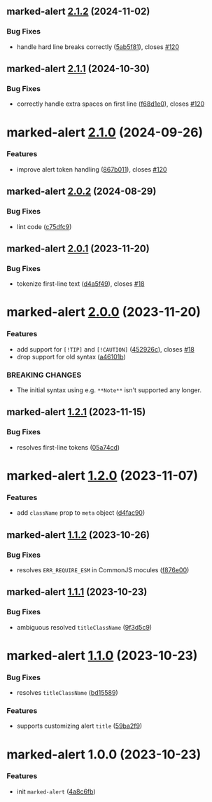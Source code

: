 ## marked-alert [2.1.2](https://github.com/bent10/marked-extensions/compare/marked-alert@2.1.1...marked-alert@2.1.2) (2024-11-02)


### Bug Fixes

* handle hard line breaks correctly ([5ab5f81](https://github.com/bent10/marked-extensions/commit/5ab5f8189478df4add7b20a2b2f2be7da2bcd26e)), closes [#120](https://github.com/bent10/marked-extensions/issues/120)

## marked-alert [2.1.1](https://github.com/bent10/marked-extensions/compare/marked-alert@2.1.0...marked-alert@2.1.1) (2024-10-30)


### Bug Fixes

* correctly handle extra spaces on first line ([f68d1e0](https://github.com/bent10/marked-extensions/commit/f68d1e0675d60f08d5ba786f9ec505f736a52347)), closes [#120](https://github.com/bent10/marked-extensions/issues/120)

# marked-alert [2.1.0](https://github.com/bent10/marked-extensions/compare/marked-alert@2.0.2...marked-alert@2.1.0) (2024-09-26)


### Features

* improve alert token handling ([867b011](https://github.com/bent10/marked-extensions/commit/867b0111a8f2be8dede66bdcc8b7ea6309bc28c2)), closes [#120](https://github.com/bent10/marked-extensions/issues/120)

## marked-alert [2.0.2](https://github.com/bent10/marked-extensions/compare/marked-alert@2.0.1...marked-alert@2.0.2) (2024-08-29)


### Bug Fixes

* lint code ([c75dfc9](https://github.com/bent10/marked-extensions/commit/c75dfc94eb2fc61d258d2e36caf20d4a91e06a16))

## marked-alert [2.0.1](https://github.com/bent10/marked-extensions/compare/marked-alert@2.0.0...marked-alert@2.0.1) (2023-11-20)


### Bug Fixes

* tokenize first-line text ([d4a5f49](https://github.com/bent10/marked-extensions/commit/d4a5f4990abe3ea339148f4619067973f1edab9b)), closes [#18](https://github.com/bent10/marked-extensions/issues/18)

# marked-alert [2.0.0](https://github.com/bent10/marked-extensions/compare/marked-alert@1.2.1...marked-alert@2.0.0) (2023-11-20)


### Features

* add support for `[!TIP]` and `[!CAUTION]` ([452926c](https://github.com/bent10/marked-extensions/commit/452926c396cfea9369dff878d3296751f64d96c4)), closes [#18](https://github.com/bent10/marked-extensions/issues/18)
* drop support for old syntax ([a46101b](https://github.com/bent10/marked-extensions/commit/a46101b161558dad96a9d2df067f84455fe72062))


### BREAKING CHANGES

* The initial syntax using e.g. `**Note**` isn't supported any longer.

## marked-alert [1.2.1](https://github.com/bent10/marked-extensions/compare/marked-alert@1.2.0...marked-alert@1.2.1) (2023-11-15)


### Bug Fixes

* resolves first-line tokens ([05a74cd](https://github.com/bent10/marked-extensions/commit/05a74cde1b082599e64fe6cdcd7f666a95b38cc2))

# marked-alert [1.2.0](https://github.com/bent10/marked-extensions/compare/marked-alert@1.1.2...marked-alert@1.2.0) (2023-11-07)


### Features

* add `className` prop to `meta` object ([d4fac90](https://github.com/bent10/marked-extensions/commit/d4fac900681374e458d5efcf7fe3d127775447a1))

## marked-alert [1.1.2](https://github.com/bent10/marked-extensions/compare/marked-alert@1.1.1...marked-alert@1.1.2) (2023-10-26)


### Bug Fixes

* resolves `ERR_REQUIRE_ESM` in CommonJS mocules ([f876e00](https://github.com/bent10/marked-extensions/commit/f876e00dcd08969cf1489b7fc23c29a7e2e67d96))

## marked-alert [1.1.1](https://github.com/bent10/marked-extensions/compare/marked-alert@1.1.0...marked-alert@1.1.1) (2023-10-23)


### Bug Fixes

* ambiguous resolved `titleClassName` ([9f3d5c9](https://github.com/bent10/marked-extensions/commit/9f3d5c927a130eaa964d3edd73f9f47d4df00012))

# marked-alert [1.1.0](https://github.com/bent10/marked-extensions/compare/marked-alert@1.0.0...marked-alert@1.1.0) (2023-10-23)


### Bug Fixes

* resolves `titleClassName` ([bd15589](https://github.com/bent10/marked-extensions/commit/bd15589e6b134a7181db09ce41185c4297d11528))


### Features

* supports customizing alert `title` ([59ba2f9](https://github.com/bent10/marked-extensions/commit/59ba2f978a86504c2f5828266ea64a39b4936085))

# marked-alert 1.0.0 (2023-10-23)


### Features

* init `marked-alert` ([4a8c6fb](https://github.com/bent10/marked-extensions/commit/4a8c6fb4454360237546e240b6670c5bf54965ba))
